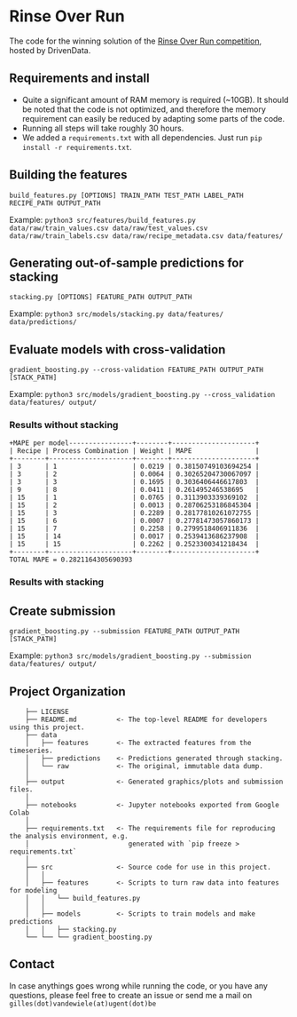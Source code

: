 # Rinse Over Run

The code for the winning solution of the [Rinse Over Run competition](https://www.drivendata.org/competitions/56/predict-cleaning-time-series/), hosted by DrivenData.

## Requirements and install

- Quite a significant amount of RAM memory is required (~10GB). It should be noted that the code is not optimized, and therefore the memory requirement can easily be reduced by adapting some parts of the code.
- Running all steps will take roughly 30 hours.
- We added a `requirements.txt` with all dependencies. Just run `pip install -r requirements.txt`.

## Building the features

`build_features.py [OPTIONS] TRAIN_PATH TEST_PATH LABEL_PATH RECIPE_PATH OUTPUT_PATH`

Example: `python3 src/features/build_features.py data/raw/train_values.csv data/raw/test_values.csv data/raw/train_labels.csv data/raw/recipe_metadata.csv data/features/`

## Generating out-of-sample predictions for stacking

`stacking.py [OPTIONS] FEATURE_PATH OUTPUT_PATH`

Example: `python3 src/models/stacking.py data/features/ data/predictions/`

## Evaluate models with cross-validation

`gradient_boosting.py --cross-validation FEATURE_PATH OUTPUT_PATH [STACK_PATH]`

Example: `python3 src/models/gradient_boosting.py --cross_validation data/features/ output/`

### Results without stacking

```
+MAPE per model----------------+--------+---------------------+
| Recipe | Process Combination | Weight | MAPE                |
+--------+---------------------+--------+---------------------+
| 3      | 1                   | 0.0219 | 0.38150749103694254 |
| 3      | 2                   | 0.0064 | 0.30265204730067097 |
| 3      | 3                   | 0.1695 | 0.3036406446617803  |
| 9      | 8                   | 0.0411 | 0.261495246538695   |
| 15     | 1                   | 0.0765 | 0.3113903339369102  |
| 15     | 2                   | 0.0013 | 0.28706253186845304 |
| 15     | 3                   | 0.2289 | 0.28177810261072755 |
| 15     | 6                   | 0.0007 | 0.27781473057860173 |
| 15     | 7                   | 0.2258 | 0.2799518406911836  |
| 15     | 14                  | 0.0017 | 0.2539413686237908  |
| 15     | 15                  | 0.2262 | 0.2523300341218434  |
+--------+---------------------+--------+---------------------+
TOTAL MAPE = 0.2821164305690393
```

### Results with stacking

## Create submission

`gradient_boosting.py --submission FEATURE_PATH OUTPUT_PATH [STACK_PATH]`

Example: `python3 src/models/gradient_boosting.py --submission data/features/ output/`

## Project Organization

```
    ├── LICENSE
    ├── README.md          <- The top-level README for developers using this project.
    ├── data
    │   ├── features       <- The extracted features from the timeseries.
    │   ├── predictions    <- Predictions generated through stacking.
    │   └── raw            <- The original, immutable data dump.
    │
    ├── output             <- Generated graphics/plots and submission files.
    │
    ├── notebooks          <- Jupyter notebooks exported from Google Colab
    │
    ├── requirements.txt   <- The requirements file for reproducing the analysis environment, e.g.
    │                         generated with `pip freeze > requirements.txt`
    │
    ├── src                <- Source code for use in this project.
    │   │
    │   ├── features       <- Scripts to turn raw data into features for modeling
    │   │   └── build_features.py
    │   │
    │   ├── models         <- Scripts to train models and make predictions
    │   │   ├── stacking.py
    └── └── └── gradient_boosting.py
```

## Contact

In case anythings goes wrong while running the code, or you have any questions, please feel free to create an issue or send me a mail on `gilles(dot)vandewiele(at)ugent(dot)be`